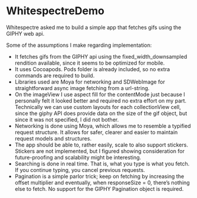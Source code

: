 # WhitespectreDemo
Whitespectre asked me to build a simple app that fetches gifs using the GIPHY web api.

Some of the assumptions I make regarding implementation:

- It fetches gifs from the GIPHY api using the fixed_width_downsampled rendition available, since it seems to be optimized for mobile.
- It uses Cocoapods. Pods folder is already included, so no extra commands are required to build.
- Libraries used are Moya for networking and SDWebImage for straightforward async image fetching from a url-string.
- On the imageView I use aspect fill for the contentMode just because I personally felt it looked better and required no extra effort on my part. Technically we can use custom layouts for each collectionView cell, since the giphy API does provide data on the size of the gif object, but since it was not specified, I did not bother.
- Networking is done using Moya, which allows me to resemble a typified request structure. It allows for safer, clearer and easier to maintain request models and structures.
- The app should be able to, rather easily, scale to also support stickers. Stickers are not implemented, but I figured showing consideration for future-proofing and scalability might be interesting.
- Searching is done in real time. That is, what you type is what you fetch. If you continue typing, you cancel previous requests.
- Pagination is a simple parlor trick; keep on fetching by increasing the offset multiplier and eventually, when responseSize = 0, there’s nothing else to fetch. No support for the GIPHY Pagination object is required.
